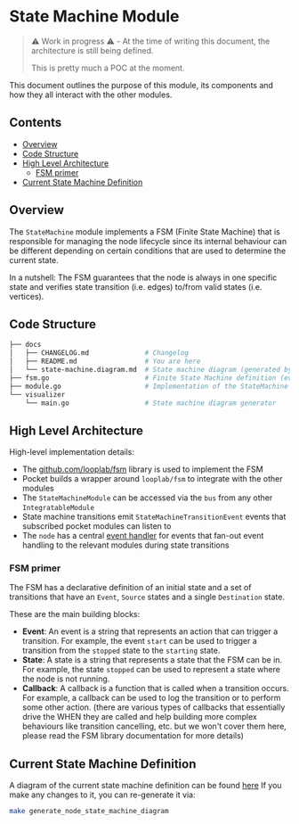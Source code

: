 # State Machine Module <!-- omit in toc -->

> ⚠️ Work in progress ⚠️ - At the time of writing this document, the architecture is still being defined.
>
> This is pretty much a POC at the moment.

This document outlines the purpose of this module, its components and how they all interact with the other modules.

## Contents <!-- omit in toc -->
- [Overview](#overview)
- [Code Structure](#code-structure)
- [High Level Architecture](#high-level-architecture)
  - [FSM primer](#fsm-primer)
- [Current State Machine Definition](#current-state-machine-definition)

## Overview

The `StateMachine` module implements a FSM (Finite State Machine) that is responsible for managing the node lifecycle since its internal behaviour can be different depending on certain conditions that are used to determine the current state.

In a nutshell: The FSM guarantees that the node is always in one specific state and verifies state transition (i.e. edges) to/from valid states (i.e. vertices).

## Code Structure

```bash
├── docs
│   ├── CHANGELOG.md              # Changelog
│   ├── README.md                 # You are here
│   └── state-machine.diagram.md  # State machine diagram (generated by visualizer/main.go)
├── fsm.go                        # Finite State Machine definition (events, states, transitions)
├── module.go                     # Implementation of the StateMachine module
└── visualizer
    └── main.go                   # State machine diagram generator
```

## High Level Architecture

High-level implementation details:

- The [github.com/looplab/fsm](https://github.com/looplab/fsm) library is used to implement the FSM
- Pocket builds a wrapper around `looplab/fsm` to integrate with the other modules
- The `StateMachineModule` can be accessed via the `bus` from any other `IntegratableModule`
- State machine transitions emit `StateMachineTransitionEvent` events that subscribed pocket modules can listen to
- The `node` has a central [event handler](../../shared/node.go) for events that fan-out event handling to the relevant modules during state transitions

### FSM primer

The FSM has a declarative definition of an initial state and a set of transitions that have an `Event`, `Source` states and a single `Destination` state.

These are the main building blocks:

- **Event**: An event is a string that represents an action that can trigger a transition. For example, the event `start` can be used to trigger a transition from the `stopped` state to the `starting` state.
- **State**: A state is a string that represents a state that the FSM can be in. For example, the state `stopped` can be used to represent a state where the node is not running.
- **Callback**: A callback is a function that is called when a transition occurs. For example, a callback can be used to log the transition or to perform some other action. (there are various types of callbacks that essentially drive the WHEN they are called and help building more complex behaviours like transition cancelling, etc. but we won't cover them here, please read the FSM library documentation for more details)

## Current State Machine Definition

A diagram of the current state machine definition can be found [here](state-machine.diagram.md)
If you make any changes to it, you can re-generate it via:

```bash
make generate_node_state_machine_diagram
```

<!-- GITHUB_WIKI: state_machine/README -->
